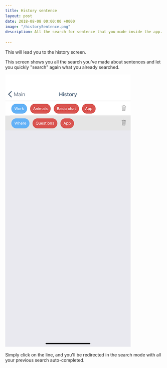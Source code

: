 ```yaml
---
title: History sentence
layout: post
date: 2018-08-08 00:00:00 +0000
image: "/historySentence.png"
description: All the search for sentence that you made inside the app.

---
```

This will lead you to the history screen. 

This screen shows you all the search you've made about sentences and let you quickly "search" again what you already searched. 

![](assets/img/historyScreen.png)

Simply click on the line, and you'll be redirected in the search mode with all your previous search auto-completed. 